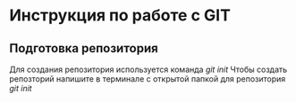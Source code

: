 # Инструкция по работе с GIT

## Подготовка репозитория
Для создания репозитория используется команда *git init* Чтобы создать репозторий напишите в терминале с открытой папкой для репозитория *git init*
